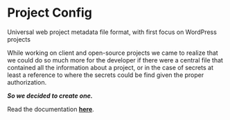 # Project Config
Universal web project metadata file format, with first focus on WordPress projects

While working on client and open-source projects we came to realize that we could do so much more for the developer if
there were a central file that contained all the information about a project, or in the case
of secrets at least a reference to where the secrets could be find given the proper authorization.

**_So we decided to create one._**

Read the documentation [**here**](https://projectcfg.github.io/projectcfg/).